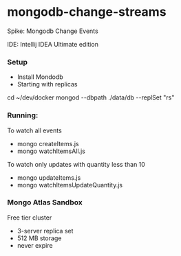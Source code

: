 # mongodb-change-streams

Spike: Mongodb Change Events    

IDE: Intellij IDEA Ultimate edition 

### Setup

- Install Mondodb 
- Starting with replicas

cd ~/dev/docker
mongod --dbpath ./data/db --replSet "rs"

### Running:

To watch all events
* mongo createItems.js
* mongo watchItemsAll.js
  
To watch only updates with quantity less than 10 
* mongo updateItems.js
* mongo watchItemsUpdateQuantity.js

### Mongo Atlas Sandbox

Free tier cluster
- 3-server replica set
- 512 MB storage
- never expire
